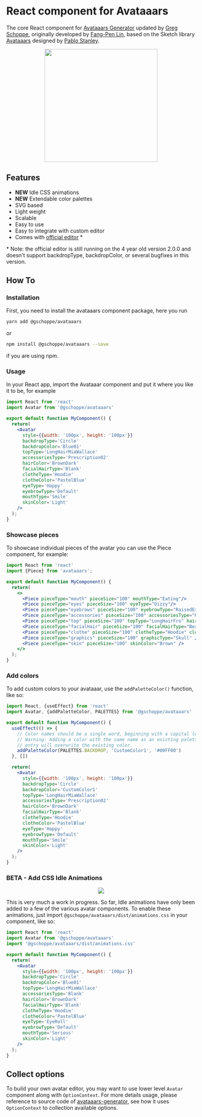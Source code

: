 # React component for Avataaars

The core React component for [Avataaars Generator](https://getavataaars.com/) updated by [Greg Schoppe](https://gschoppe.com), originally developed by [Fang-Pen Lin](https://twitter.com/fangpenlin), based on the Sketch library [Avataaars](https://avataaars.com/) designed by [Pablo Stanley](https://twitter.com/pablostanley). 

<p align="center"><img src='avataaars-example.png?raw=true' style='width: 300px; height: 300px;' /></p>

## Features

 - **NEW** Idle CSS animations
 - **NEW** Extendable color palettes
 - SVG based
 - Light weight 
 - Scalable
 - Easy to use
 - Easy to integrate with custom editor
 - Comes with [official editor](https://getavataaars.com/) *

 \* Note: the official editor is still running on the 4 year old version 2.0.0
 and doesn't support backdropType, backdropColor, or several bugfixes in this version.


## How To

### Installation

First, you need to install the avataaars component package, here you run

```bash
yarn add @gschoppe/avataaars
```

or

```bash
npm install @gschoppe/avataaars --save
```

if you are using npm.

### Usage

In your React app, import the Avataaar component and put it where you like it to be, for example

```jsx
import React from 'react'
import Avatar from '@gschoppe/avataaars'

export default function MyComponent() {
  return( 
    <Avatar
      style={{width: '100px', height: '100px'}}
      backdropType='Circle'
      backdropColor='Blue01'
      topType='LongHairMiaWallace'
      accessoriesType='Prescription02'
      hairColor='BrownDark'
      facialHairType='Blank'
      clotheType='Hoodie'
      clotheColor='PastelBlue'
      eyeType='Happy'
      eyebrowType='Default'
      mouthType='Smile'
      skinColor='Light'
    />
  );
}
```

### Showcase pieces

To showcase individual pieces of the avatar you can use the Piece component, for example:

```jsx
import React from 'react'
import {Piece} from 'avataaars';

export default function MyComponent() {
  return(
    <>
      <Piece pieceType="mouth" pieceSize="100" mouthType="Eating"/>
      <Piece pieceType="eyes" pieceSize="100" eyeType="Dizzy"/>
      <Piece pieceType="eyebrows" pieceSize="100" eyebrowType="RaisedExcited"/>
      <Piece pieceType="accessories" pieceSize="100" accessoriesType="Round"/>
      <Piece pieceType="top" pieceSize="100" topType="LongHairFro" hairColor="Red"/>
      <Piece pieceType="facialHair" pieceSize="100" facialHairType="BeardMajestic"/>
      <Piece pieceType="clothe" pieceSize="100" clotheType="Hoodie" clotheColor="Red"/>
      <Piece pieceType="graphics" pieceSize="100" graphicType="Skull" />
      <Piece pieceType="skin" pieceSize="100" skinColor="Brown" />
    </>
  );
}
```

### Add colors

To add custom colors to your avataaar, use the `addPaletteColor()` function, like so:

```jsx
import React, {useEffect} from 'react'
import Avatar, {addPaletteColor, PALETTES} from '@gschoppe/avataaars'

export default function MyComponent() {
  useEffect(() => {
    // Color names should be a single word, beginning with a capital letter.
    // Warning: Adding a color with the same name as an existing palette
    // entry will overwrite the existing color.
    addPaletteColor(PALETTES.BACKDROP, 'CustomColor1', '#00FF00')
  }, [])

  return( 
    <Avatar
      style={{width: '100px', height: '100px'}}
      backdropType='Circle'
      backdropColor='CustomColor1'
      topType='LongHairMiaWallace'
      accessoriesType='Prescription02'
      hairColor='BrownDark'
      facialHairType='Blank'
      clotheType='Hoodie'
      clotheColor='PastelBlue'
      eyeType='Happy'
      eyebrowType='Default'
      mouthType='Smile'
      skinColor='Light'
    />
  );
}
```

### BETA - Add CSS Idle Animations

<p align="center"><img src='animation-example.png?raw=true' style='max-width: 80%;height:auto;' /></p>

This is very much a work in progress. So far, Idle animations have only been added
to a few of the various avatar components. To enable these animations, just
import `@gschoppe/avataaars/dist/animations.css` in your component, like so:

```jsx
import React from 'react'
import Avatar from '@gschoppe/avataaars'
import '@gschoppe/avataaars/dist/animations.css'

export default function MyComponent() {
  return( 
    <Avatar
      style={{width: '100px', height: '100px'}}
      backdropType='Circle'
      backdropColor='Blue01'
      topType='LongHairMiaWallace'
      accessoriesType='Blank'
      hairColor='BrownDark'
      facialHairType='Blank'
      clotheType='Hoodie'
      clotheColor='PastelBlue'
      eyeType='EyeRoll'
      eyebrowType='Default'
      mouthType='Serious'
      skinColor='Light'
    />
  );
}
```


## Collect options

To build your own avatar editor, you may want to use lower level `Avatar` component along with `OptionContext`. For more details usage, please reference to source code of [avataaars-generator](https://github.com/fangpenlin/avataaars-geneator), see how it uses `OptionContext` to collection available options.
